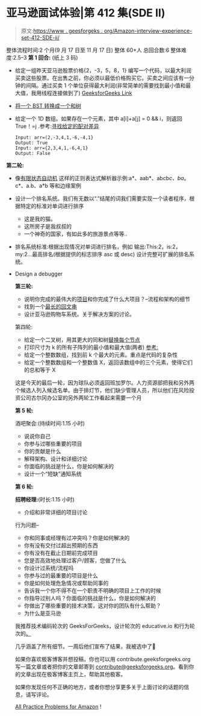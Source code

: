 # 亚马逊面试体验|第 412 集(SDE II)

> 原文:[https://www . geesforgeks . org/Amazon-interview-experience-set-412-SDE-ii/](https://www.geeksforgeeks.org/amazon-interview-experience-set-412-sde-ii/)

整体流程时间:2 个月(9 月 17 日至 11 月 17 日)
整体 60+人
总回合数:6
整体难度:2.5–3
**第 1 回合:**
(纸上 3 码)

*   给定一组昨天亚马逊股票价格{2，-3，5，8，1}
    编写一个代码，以最大利润买卖这些股票。在出售之前，你必须以最低价格购买它。买卖之间应该有一分钟的间隔。通过买卖 1 个单位获得最大利润(非常简单的需要找到最小值和最大值，我用线程连接做到了) [GeeksforGeeks Link](https://practice.geeksforgeeks.org/problems/stock-buy-and-sell/0)
*   [将一个 BST 转换成一个和树](https://practice.geeksforgeeks.org/problems/transform-to-sum-tree/1)
*   给定一个 1D 数组。如果存在一个元素，其中 a[i]+a[j] = 0 && i，则返回 True！=j .参考:[寻找给定的配对差异](https://practice.geeksforgeeks.org/problems/find-pair-given-difference/0)

    ```
    Input: arr=(2,-3,4,1,-6,-4,1}
    Output: True
    Input: arr={2,3,4,1,-6,4,1}
    Output: False
    ```

**第二轮:**

*   像[有限状态自动机](https://www.geeksforgeeks.org/searching-for-patterns-set-5-finite-automata/)
    这样的正则表达式解析器示例:a*、aab*、abcb*c、ba*。c*、a.b、a*b 等和边缘案例
*   设计一个排名系统。我们有无数以“.”结尾的词我们需要实现一个读者程序，根据特定的标准对单词进行排序
    *   这是我的猫。
    *   这所房子是我叔叔的
    *   一个神奇的国家，有如此多的旅游景点等等..
*   排名系统标准:根据出现情况对单词进行排名，例如
    输出:This:2，is:2，my:2…最高排名(根据提供的标志排序 asc 或 desc)
    设计完整可扩展的排名系统。
*   Design a debugger

    **第三轮:**

    *   说明你完成的最伟大的[项目](https://www.geeksforgeeks.org/category/project/)和你完成了什么大项目？–流程和架构的细节
    *   找到一个[最长的回文串](https://practice.geeksforgeeks.org/problems/longest-palindrome-in-a-string/0)
    *   设计亚马逊购物车系统。关于解决方案的讨论。

    第四轮:

    *   给定一个二叉树，用其更大的同和树[替换每个节点](https://www.geeksforgeeks.org/transform-bst-sum-tree/)
    *   打印尺寸为 k 的所有子阵列的最小值和最大值(两者)
        [参考:](https://practice.geeksforgeeks.org/problems/maximum-of-all-subarrays-of-size-k/0)
    *   给定一个整数数组，找到前 k 个最大的元素。重点是代码的复杂性
    *   给定一个整数数组和一个整数值 X，返回该数组中的三个元素，使得它们的总和等于 X

    这是今天的最后一轮，因为球队必须返回班加罗尔。人力资源部把我和另外两个候选人列入候选名单。由于排灯节，他们缺少管理人员，所以他们在风险投资公司古尔冈办公室的另外两轮工作看起来需要一个月

    **第 5 轮:**

    酒吧聚会:(持续时间:1.15 小时)

    *   说说你自己
    *   你参与过哪些重要的项目
    *   你的贡献是什么
    *   解释架构、设计和详细讨论
    *   你面临的挑战是什么，你是如何解决的
    *   设计一个“短缺”通知系统

    **第 6 轮:**

    **招聘经理:**(时长:1.15 小时)

    *   介绍和非常详细的项目讨论

    行为问题–

    *   你和同事或经理有过冲突吗？你是如何解决的
    *   你有没有交付过超出预期的东西
    *   你有没有在截止日期前完成项目
    *   您是否高效地处理过客户/顾客，您做了什么
    *   你设计过系统/流程吗
    *   你参与过的最重要的项目是什么
    *   你是如何处理危急情况或帮助同事的
    *   告诉我一个你不得不在一个职责不明确的项目上工作的时候
    *   你指导过别人吗？你面临的挑战是什么，你是如何解决的
    *   你做出了哪些重要的技术决策，这对你的团队有什么帮助？
    *   为什么是亚马逊

    我推荐技术编码轮次的 GeeksForGeeks，设计轮次的 educative.io 和行为轮次的[。](http://kraftshala.com/how-to-raise-the-bar-in-the-amazon-interview/)

    几乎涵盖了所有细节。一周后他们宣布了结果，我被选中了🙂

    如果你喜欢极客博客并想投稿，你也可以用 contribute.geeksforgeeks.org 写一篇文章或者把你的文章邮寄到 contribute@geeksforgeeks.org。看到你的文章出现在极客博客主页上，帮助其他极客。

    如果你发现任何不正确的地方，或者你想分享更多关于上面讨论的话题的信息，请写评论。

    [All Practice Problems for Amazon](https://practice.geeksforgeeks.org/company/Amazon/) !
